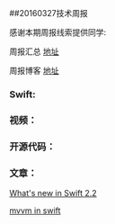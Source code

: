 
##20160327技术周报

感谢本期周报线索提供同学: 

周报汇总 [地址](https://github.com/BaiduHiDeviOS/iOS-Tech-Weekly)

周报博客 [地址](http://baiduhidevios.github.io/)


### Swift:


### 视频：


### 开源代码：


### 文章：

[What's new in Swift 2.2](https://www.hackingwithswift.com/swift2-2)

[mvvm in swift](http://artsy.github.io/blog/2015/09/24/mvvm-in-swift/)
